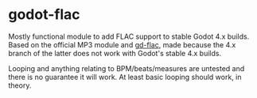 # godot-flac
Mostly functional module to add FLAC support to stable Godot 4.x builds.
Based on the official MP3 module and [gd-flac](https://github.com/DeleteSystem32/gd-flac), made because the 4.x branch of the latter does not work with Godot's stable 4.x builds.

Looping and anything relating to BPM/beats/measures are untested and there is no guarantee it will work. At least basic looping should work, in theory.
